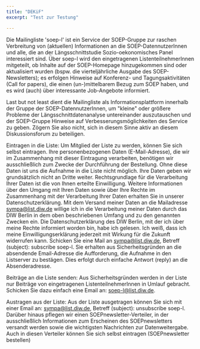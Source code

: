 ```yaml
---
title: "DEKiF"
excerpt: "Test zur Testung"

---
```


Die Mailingliste 'soep-l' ist ein Service der SOEP-Gruppe zur raschen Verbreitung von (aktuellen) Informationen an die SOEP-DatennutzerInnen und alle, die an der Längsschnittstudie Sozio-oekonomisches Panel interessiert sind. Über soep-l wird den eingetragenen ListenteilnehmerInnen mitgeteilt, ob Inhalte auf der SOEP-Homepage hinzugekommen sind oder aktualisiert wurden (bspw. die vierteljährliche Ausgabe des SOEP-Newsletters); es erfolgen Hinweise auf Konferenz- und Tagungsaktivitäten (Call for papers), die einen (un-)mittelbarem Bezug zum SOEP haben, und es wird (auch) über interessante Job-Angebote informiert.

Last but not least dient die Mailingliste als Informationsplattform innerhalb der Gruppe der SOEP-DatennutzerInnen, um "kleine" oder größere Probleme der Längsschnittdatenanalyse untereinander auszutauschen und der SOEP-Gruppe Hinweise auf Verbesserungsmöglichkeiten des Service zu geben. Zögern Sie also nicht, sich in diesem Sinne aktiv an diesem Diskussionsforum zu beteiligen.

Eintragen in die Liste:
Um Mitglied der Liste zu werden, können Sie sich selbst eintragen.
Ihre personenbezogenen Daten (E-Mail-Adresse), die wir im Zusammenhang mit dieser Eintragung verarbeiten, benötigen wir ausschließlich zum Zwecke der Durchführung der Bestellung. Ohne diese Daten ist uns die Aufnahme in die Liste nicht möglich. Ihre Daten geben wir grundsätzlich nicht an Dritte weiter. Rechtsgrundlage für die Verarbeitung Ihrer Daten ist die von Ihnen erteilte Einwilligung.
Weitere Informationen über den Umgang mit Ihren Daten sowie über Ihre Rechte im Zusammenhang mit der Verarbeitung Ihrer Daten erhalten Sie in unserer Datenschutzerklärung.
Mit dem Versand meiner Daten an die Mailadresse  sympa@list.diw.de  willige ich in die Verarbeitung meiner Daten durch das DIW Berlin in dem oben beschriebenen Umfang und zu den genannten Zwecken ein. Die Datenschutzerklärung des DIW Berlin, mit der ich über meine Rechte informiert worden bin, habe ich gelesen. Ich weiß, dass ich meine Einwilligungserklärung jederzeit mit Wirkung für die Zukunft widerrufen kann.
Schicken Sie eine Mail an sympa@list.diw.de, Betreff (subject): subscribe soep-l.
Sie erhalten aus Sicherheitsgründen an die absendende Email-Adresse die Aufforderung, die Aufnahme in den Listserver zu bestägen. Dies erfolgt durch einfache Antwort (reply) an die Absenderadresse.

Beiträge an die Liste senden:
Aus Sicherheitsgründen werden in der Liste nur Beiträge von eingetragenen ListenteilnehmerInnen in Umlauf gebracht. Schicken Sie dazu einfach eine Email an:
soep-l@list.diw.de.

Austragen aus der Liste:
Aus der Liste ausgetragen können Sie sich mit einer Email an:
sympa@list.diw.de, Betreff (subject): unsubscribe soep-l.
Darüber hinaus pflegen wir einen SOEPnewsletter-Verteiler, in der ausschließlich Informationen zum Erscheinen des SOEPnewsletters versandt werden sowie die wichtigsten Nachrichten zur Datenweitergabe. Auch in diesen Verteiler können Sie sich selbst eintragen (SOEPnewsletter bestellen)
